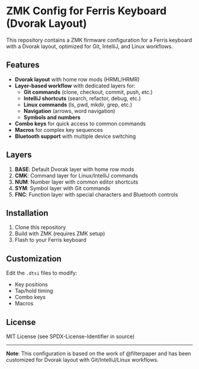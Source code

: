 # ZMK Config for Ferris Keyboard (Dvorak Layout)

This repository contains a ZMK firmware configuration for a Ferris keyboard with a Dvorak layout, optimized for Git, IntelliJ, and Linux workflows.

## Features

- **Dvorak layout** with home row mods (HRML/HRMR)
- **Layer-based workflow** with dedicated layers for:
  - **Git commands** (clone, checkout, commit, push, etc.)
  - **IntelliJ shortcuts** (search, refactor, debug, etc.)
  - **Linux commands** (ls, pwd, mkdir, grep, etc.)
  - **Navigation** (arrows, word navigation)
  - **Symbols and numbers**
- **Combo keys** for quick access to common commands
- **Macros** for complex key sequences
- **Bluetooth support** with multiple device switching

## Layers

1. **BASE**: Default Dvorak layer with home row mods
2. **CMK**: Command layer for Linux/IntelliJ commands
3. **NUM**: Number layer with common editor shortcuts
4. **SYM**: Symbol layer with Git commands
5. **FNC**: Function layer with special characters and Bluetooth controls

## Installation

1. Clone this repository
2. Build with ZMK (requires ZMK setup)
3. Flash to your Ferris keyboard

## Customization

Edit the `.dtsi` files to modify:
- Key positions
- Tap/hold timing
- Combo keys
- Macros

## License

MIT License (see SPDX-License-Identifier in source)

---

**Note**: This configuration is based on the work of @filterpaper and has been customized for Dvorak layout with Git/IntelliJ/Linux workflows.
